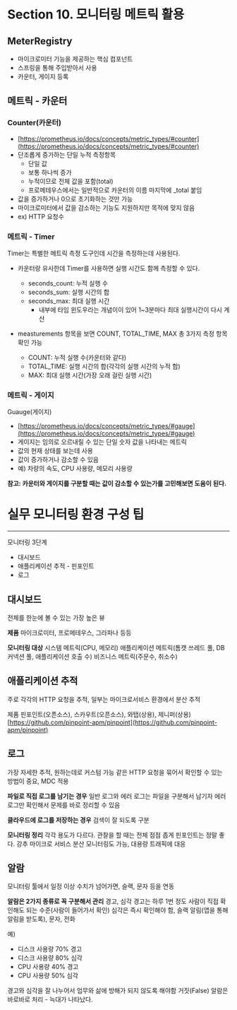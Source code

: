 # Section 10. 모니터링 메트릭 활용

## MeterRegistry

- 마이크로미터 기능을 제공하는 핵심 컴포넌트
- 스프링을 통해 주입받아서 사용
- 카운터, 게이지 등록

## 메트릭 - 카운터


### Counter(카운터)

- [https://prometheus.io/docs/concepts/metric_types/#counter](https://prometheus.io/docs/concepts/metric_types/#counter)
- 단조롭게 증가하는 단일 누적 측정항목
    - 단일 값
    - 보통 하나씩 증가
    - 누적이므로 전체 값을 포함(total)
    - 프로메테우스에서는 일반적으로 카운터의 이름 마지막에 _total 붙임
- 값을 증가하거나 0으로 초기화하는 것만 가능
- 마이크로미터에서 값을 감소하는 기능도 지원하지만 목적에 맞지 않음
- ex) HTTP 요청수


### 메트릭 - Timer

Timer는 특별한 메트릭 측정 도구인데 시간을 측정하는데 사용된다.

- 카운터랑 유사한데 Timer를 사용하면 실행 시간도 함께 측정할 수 있다.
    - seconds_count: 누적 실행 수
    - seconds_sum: 실행 시간의 합
    - seconds_max: 최대 실행 시간
        - 내부에 타임 윈도우라는 개념이이 있어 1~3분마다 최대 실행시간이 다시 계산

- measturements 항목을 보면 COUNT, TOTAL_TIME, MAX 총 3가지 측정 항목 확인 가능
    - COUNT: 누적 실행 수(카운터와 같다)
    - TOTAL_TIME: 실행 시간의 합(각각의 실행 시간의 누적 합)
    - MAX: 최대 실행 시간(가장 오래 걸린 실행 시간)

### 메트릭 - 게이지

Guauge(게이지)

- [https://prometheus.io/docs/concepts/metric_types/#gauge](https://prometheus.io/docs/concepts/metric_types/#gauge)
- 게이지는 임의로 오르내릴 수 있는 단일 숫자 값을 나타내는 메트릭
- 값의 현재 상태를 보는데 사용
- 값이 증가하거나 감소할 수 있음
- 예) 차량의 속도, CPU 사용량, 메모리 사용량

**참고: 카운터와 게이지를 구분할 때는 값이 감소할 수 있는가를 고민해보면 도움이 된다.**

# 실무 모니터링 환경 구성 팁

---

모니터링 3단계

- 대시보드
- 애플리케이션 추적 - 핀포인트
- 로그

## 대시보드

전체를 한눈에 볼 수 있는 가장 높은 뷰

**제품**
마이크로미터, 프로메테우스, 그라파나 등등

**모니터링 대상**
시스템 메트릭(CPU, 메모리)
애플리케이션 메트릭(톰캣 쓰레드 풀, DB 커넥션 풀, 애플리케이션 호출 수)
비즈니스 메트릭(주문수, 취소수)

## 애플리케이션 추적

주로 각각의 HTTP 요청을 추적, 일부는 마이크로서비스 환경에서 분산 추적

제품
핀포인트(오픈소스), 스카우트(오픈소스), 와탭(상용), 제니퍼(상용)
[https://github.com/pinpoint-apm/pinpoint](https://github.com/pinpoint-apm/pinpoint)

## 로그

가장 자세한 추적, 원하는데로 커스텀 가능
같은 HTTP 요청을 묶어서 확인할 수 있는 방법이 중요, MDC 적용

**파일로 직접 로그를 남기는 경우**
일반 로그와 에러 로그는 파일을 구분해서 남기자
에러 로그만 확인해서 문제를 바로 정리할 수 있음

**클라우드에 로그를 저장하는 경우**
검색이 잘 되도록 구분

**모니터링 정리**
각각 용도가 다르다.
관찰을 할 때는 전체 점점 좁게
핀포인트는 정말 좋다. 강추 마이크로 서비스 분산 모니터링도 가능, 대용량 트래픽에 대응

## 알람

모니터링 툴에서 일정 이상 수치가 넘어가면, 슬랙, 문자 등을 연동

**알람은 2가지 종류로 꼭 구분해서 관리**
경고, 심각
경고는 하루 1번 정도 사람이 직접 확인해도 되는 수준(사람이 들어가서 확인)
심각은 즉시 확인해야 함, 슬랙 알림(앱을 통해 알림을 받도록), 문자, 전화

예)

- 디스크 사용량 70% 경고
- 디스크 사용량 80% 심각
- CPU 사용량 40% 경고
- CPU 사용량 50% 심각

경고와 심각을 잘 나누어서 업무와 삶에 방해가 되지 않도록 해야함
거짓(False) 알람은 바로바로 처리 - 늑대가 나타났다.

